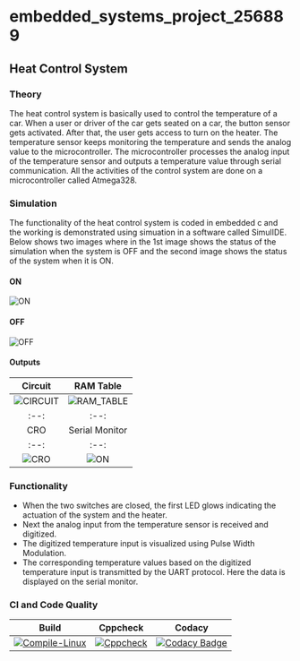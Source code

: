 # embedded_systems_project_256889

## Heat Control System 

### Theory

The heat control system is basically used to control the temperature of a car. When a user or driver of the car gets seated on a car, the button sensor gets activated. After that, the user gets access to turn on the heater. The temperature sensor keeps monitoring the temperature and sends the analog value to the microcontroller. The microcontroller processes the analog input of the temperature sensor and outputs a temperature value through serial communication. All the activities of the control system are done on a microcontroller called Atmega328.

### Simulation

The functionality of the heat control system is coded in embedded c and the working is demonstrated using simuation in a software called SimulIDE.
Below shows two images where in the 1st image shows the status of the simulation when the system is OFF and the second image shows the status of the system when it is ON. 

#### ON
![ON](https://github.com/hemanthasapu/embedded_systems_project_256889/blob/main/simulation/Simulation.gif)

#### OFF
![OFF](https://github.com/hemanthasapu/embedded_systems_project_256889/blob/main/simulation/Simulation_OFF.PNG)

#### Outputs

|Circuit|RAM Table|
|:--:|:--:|
|![CIRCUIT](https://github.com/hemanthasapu/embedded_systems_project_256889/blob/main/simulation/Circuit.gif)|![RAM_TABLE](https://github.com/hemanthasapu/embedded_systems_project_256889/blob/main/simulation/RAM_table.gif)|
|:--:|:--:|
|CRO|Serial Monitor|
|:--:|:--:|
|![CRO](https://github.com/hemanthasapu/embedded_systems_project_256889/blob/main/simulation/Oscilloscope.gif)|![ON](https://github.com/hemanthasapu/embedded_systems_project_256889/blob/main/simulation/Serial_Monitor.gif)|

### Functionality 

* When the two switches are closed, the first LED glows indicating the actuation of the system and the heater.
* Next the analog input from the temperature sensor is received and digitized.
* The digitized temperature input is visualized using Pulse Width Modulation.
* The corresponding temperature values based on the digitized temperature input is transmitted by the UART protocol. Here the data is displayed on the serial monitor.




### CI and Code Quality

|Build|Cppcheck|Codacy|
|:--:|:--:|:--:|
|[![Compile-Linux](https://github.com/hemanthasapu/embedded_systems_project_256889/actions/workflows/Compile.yml/badge.svg)](https://github.com/hemanthasapu/embedded_systems_project_256889/actions/workflows/Compile.yml)|[![Cppcheck](https://github.com/hemanthasapu/embedded_systems_project_256889/actions/workflows/CodeQuality.yml/badge.svg)](https://github.com/hemanthasapu/embedded_systems_project_256889/actions/workflows/CodeQuality.yml)|[![Codacy Badge](https://app.codacy.com/project/badge/Grade/bf425986b42541fd92f2459de6359d9b)](https://www.codacy.com/gh/hemanthasapu/embedded_systems_project_256889/dashboard?utm_source=github.com&amp;utm_medium=referral&amp;utm_content=hemanthasapu/embedded_systems_project_256889&amp;utm_campaign=Badge_Grade)|